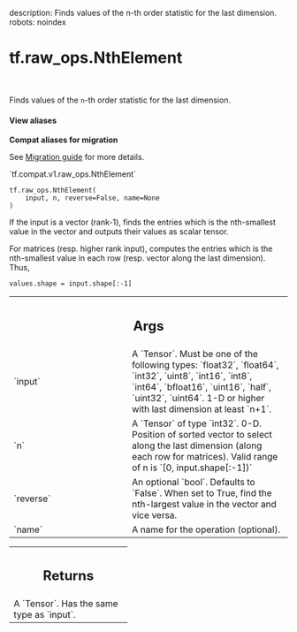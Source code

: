 description: Finds values of the n-th order statistic for the last dimension.
robots: noindex

# tf.raw_ops.NthElement

<!-- Insert buttons and diff -->

<table class="tfo-notebook-buttons tfo-api nocontent" align="left">

</table>



Finds values of the `n`-th order statistic for the last dimension.

<section class="expandable">
  <h4 class="showalways">View aliases</h4>
  <p>
<b>Compat aliases for migration</b>
<p>See
<a href="https://www.tensorflow.org/guide/migrate">Migration guide</a> for
more details.</p>
<p>`tf.compat.v1.raw_ops.NthElement`</p>
</p>
</section>

<pre class="devsite-click-to-copy prettyprint lang-py tfo-signature-link">
<code>tf.raw_ops.NthElement(
    input, n, reverse=False, name=None
)
</code></pre>



<!-- Placeholder for "Used in" -->

If the input is a vector (rank-1), finds the entries which is the nth-smallest
value in the vector and outputs their values as scalar tensor.

For matrices (resp. higher rank input), computes the entries which is the
nth-smallest value in each row (resp. vector along the last dimension). Thus,

    values.shape = input.shape[:-1]

<!-- Tabular view -->
 <table class="responsive fixed orange">
<colgroup><col width="214px"><col></colgroup>
<tr><th colspan="2"><h2 class="add-link">Args</h2></th></tr>

<tr>
<td>
`input`
</td>
<td>
A `Tensor`. Must be one of the following types: `float32`, `float64`, `int32`, `uint8`, `int16`, `int8`, `int64`, `bfloat16`, `uint16`, `half`, `uint32`, `uint64`.
1-D or higher with last dimension at least `n+1`.
</td>
</tr><tr>
<td>
`n`
</td>
<td>
A `Tensor` of type `int32`.
0-D. Position of sorted vector to select along the last dimension (along
each row for matrices). Valid range of n is `[0, input.shape[:-1])`
</td>
</tr><tr>
<td>
`reverse`
</td>
<td>
An optional `bool`. Defaults to `False`.
When set to True, find the nth-largest value in the vector and vice
versa.
</td>
</tr><tr>
<td>
`name`
</td>
<td>
A name for the operation (optional).
</td>
</tr>
</table>



<!-- Tabular view -->
 <table class="responsive fixed orange">
<colgroup><col width="214px"><col></colgroup>
<tr><th colspan="2"><h2 class="add-link">Returns</h2></th></tr>
<tr class="alt">
<td colspan="2">
A `Tensor`. Has the same type as `input`.
</td>
</tr>

</table>

